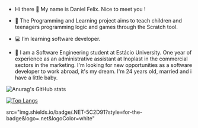 - Hi there 🖖 My name is Daniel Felix. Nice to meet you !

- 💼 The Programming and Learning project aims to teach children and teenagers programming logic and games through the Scratch tool.
- 💻 I’m learning software developer.
- 💬 I am a Software Engineering student at Estácio University.
      One year of experience as an administrative assistant at Inoplast in the commercial sectors in the marketing.
      I'm looking for new opportunities as a software developer to work abroad, it's my dream.
      I'm 24 years old, married and i have a little baby.



![Anurag's GitHub stats](https://github-readme-stats.vercel.app/api?username=devDanielFelix&show_icons=true&theme=dracula) 

[![Top Langs](https://github-readme-stats.vercel.app/api/top-langs/?username=devDanielFelix&layout=compact&icons=true&theme=dracula)](https://github.com/anuraghazra/github-readme-stats)


src="img.shields.io/badge/.NET-5C2D91?style=for-the-badge&logo=.net&logoColor=white"



